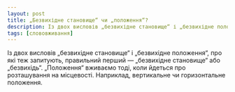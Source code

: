 ```yaml
---
layout: post
title: „Безвихідне становище“ чи „положення“?
description: Із двох висловів „безвихідне становище“ і „безвихідне положення“, про які теж запитують, правильний перший — „безвихідне становище“ або „безвихідь“.
tags: [слововживання]
---
```


Із двох висловів „безвихідне становище“ і „безвихідне положення“, про які теж запитують, правильний перший — „безвихідне становище“ або „безвихідь“. „Положення“ вживаємо тоді, коли йдеться про розташування на місцевості. Наприклад, вертикальне чи горизонтальне положення.